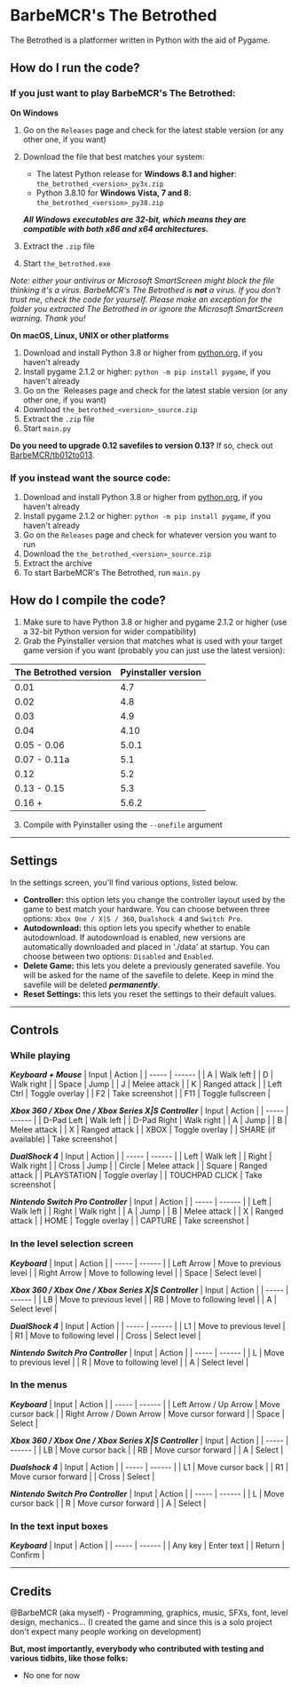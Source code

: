 # BarbeMCR's The Betrothed
The Betrothed is a platformer written in Python with the aid of Pygame.

## How do I run the code?
### If you just want to play BarbeMCR's The Betrothed:

**On Windows**
1. Go on the `Releases` page and check for the latest stable version (or any other one, if you want)
2. Download the file that best matches your system:
   - The latest Python release for **Windows 8.1 and higher**: `the_betrothed_<version>_py3x.zip`
   - Python 3.8.10 for **Windows Vista, 7 and 8**: `the_betrothed_<version>_py38.zip`

   *__All Windows executables are 32-bit, which means they are compatible with both x86 and x64 architectures.__*
3. Extract the `.zip` file
4. Start `the_betrothed.exe`

*Note: either your antivirus or Microsoft SmartScreen might block the file thinking it's a virus. BarbeMCR's The Betrothed is **not** a virus. If you don't trust me, check the code for yourself. Please make an exception for the folder you extracted The Betrothed in or ignore the Microsoft SmartScreen warning. Thank you!*

**On macOS, Linux, UNIX or other platforms**
1. Download and install Python 3.8 or higher from [python.org](https://python.org), if you haven't already
2. Install pygame 2.1.2 or higher: `python -m pip install pygame`, if you haven't already
3. Go on the `Releases page and check for the latest stable version (or any other one, if you want)
4. Download `the_betrothed_<version>_source.zip`
5. Extract the `.zip` file
6. Start `main.py`

**Do you need to upgrade 0.12 savefiles to version 0.13?**
If so, check out [BarbeMCR/tb012to013](https://github.com/BarbeMCR/tb012to013).

### If you instead want the source code:
1. Download and install Python 3.8 or higher from [python.org](https://python.org), if you haven't already
2. Install pygame 2.1.2 or higher: `python -m pip install pygame`, if you haven't already
3. Go on the `Releases` page and check for whatever version you want to run
4. Download the `the_betrothed_<version>_source.zip`
5. Extract the archive
6. To start BarbeMCR's The Betrothed, run `main.py`

## How do I compile the code?
1. Make sure to have Python 3.8 or higher and pygame 2.1.2 or higher (use a 32-bit Python version for wider compatibility)
2. Grab the Pyinstaller version that matches what is used with your target game version if you want (probably you can just use the latest version):

| The Betrothed version | Pyinstaller version |
| --------------------- | ------------------- |
| 0.01                  | 4.7                 |
| 0.02                  | 4.8                 |
| 0.03                  | 4.9                 |
| 0.04                  | 4.10                |
| 0.05 - 0.06           | 5.0.1               |
| 0.07 - 0.11a          | 5.1                 |
| 0.12                  | 5.2                 |
| 0.13 - 0.15           | 5.3                 |
| 0.16 +                | 5.6.2               |

3. Compile with Pyinstaller using the `--onefile` argument

---
## Settings
In the settings screen, you'll find various options, listed below.
- **Controller:** this option lets you change the controller layout used by the game to best match your hardware. You can choose between three options: `Xbox One / X|S / 360`, `Dualshock 4` and `Switch Pro`.
- **Autodownload:** this option lets you specify whether to enable autodownload. If autodownload is enabled, new versions are automatically downloaded and placed in './data' at startup. You can choose between two options: `Disabled` and `Enabled`.
- **Delete Game:** this lets you delete a previously generated savefile. You will be asked for the name of the savefile to delete. Keep in mind the savefile will be deleted *__permanently__*.
- **Reset Settings:** this lets you reset the settings to their default values.

---
## Controls
### While playing

*__Keyboard + Mouse__*
| Input | Action |
| ----- | ------ |
| A     | Walk left |
| D     | Walk right |
| Space | Jump |
| J     | Melee attack |
| K     | Ranged attack |
| Left Ctrl | Toggle overlay |
| F2    | Take screenshot |
| F11   | Toggle fullscreen |

*__Xbox 360 / Xbox One / Xbox Series X|S Controller__*
| Input | Action |
| ----- | ------ |
| D-Pad Left | Walk left |
| D-Pad Right | Walk right |
| A     | Jump |
| B     | Melee attack |
| X     | Ranged attack |
| XBOX  | Toggle overlay |
| SHARE (if available) | Take screenshot |

*__DualShock 4__*
| Input | Action |
| ----- | ------ |
| Left  | Walk left |
| Right | Walk right |
| Cross | Jump |
| Circle | Melee attack |
| Square | Ranged attack |
| PLAYSTATION | Toggle overlay |
| TOUCHPAD CLICK | Take screenshot |

*__Nintendo Switch Pro Controller__*
| Input | Action |
| ----- | ------ |
| Left  | Walk left |
| Right | Walk right |
| A     | Jump |
| B     | Melee attack |
| X     | Ranged attack |
| HOME  | Toggle overlay |
| CAPTURE | Take screenshot |

### In the level selection screen

*__Keyboard__*
| Input | Action |
| ----- | ------ |
| Left Arrow | Move to previous level |
| Right Arrow | Move to following level |
| Space | Select level |

*__Xbox 360 / Xbox One / Xbox Series X|S Controller__*
| Input | Action |
| ----- | ------ |
| LB    | Move to previous level |
| RB    | Move to following level |
| A     | Select level |

*__DualShock 4__*
| Input | Action |
| ----- | ------ |
| L1    | Move to previous level |
| R1    | Move to following level |
| Cross | Select level |

*__Nintendo Switch Pro Controller__*
| Input | Action |
| ----- | ------ |
| L     | Move to previous level |
| R     | Move to following level |
| A     | Select level |

### In the menus

*__Keyboard__*
| Input | Action |
| ----- | ------ |
| Left Arrow / Up Arrow | Move cursor back |
| Right Arrow / Down Arrow | Move cursor forward |
| Space | Select |

*__Xbox 360 / Xbox One / Xbox Series X|S Controller__*
| Input | Action |
| ----- | ------ |
| LB    | Move cursor back |
| RB    | Move cursor forward |
| A     | Select |

*__Dualshock 4__*
| Input | Action |
| ----- | ------ |
| L1    | Move cursor back |
| R1    | Move cursor forward |
| Cross | Select |

*__Nintendo Switch Pro Controller__*
| Input | Action |
| ----- | ------ |
| L     | Move cursor back |
| R     | Move cursor forward |
| A     | Select |

### In the text input boxes

*__Keyboard__*
| Input | Action |
| ----- | ------ |
| Any key | Enter text |
| Return | Confirm |

---
## Credits

@BarbeMCR (aka myself) - Programming, graphics, music, SFXs, font, level design, mechanics... (I created the game and since this is a solo project don't expect many people working on development)

**But, most importantly, everybody who contributed with testing and various tidbits, like those folks:**

-  No one for now
